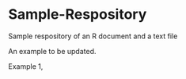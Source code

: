 # Sample-Respository
Sample respository of an R document and a text file

An example to be updated.

Example 1,